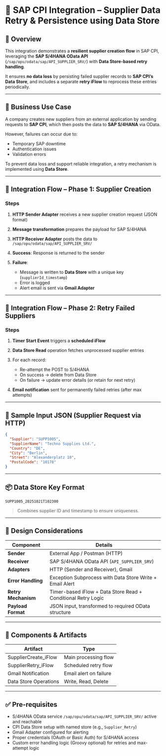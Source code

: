 # 📘 SAP CPI Integration – Supplier Data Retry & Persistence using Data Store

## 📌 Overview

This integration demonstrates a **resilient supplier creation flow** in SAP CPI, leveraging the **SAP S/4HANA OData API** (`/sap/opu/odata/sap/API_SUPPLIER_SRV/`) with **Data Store-based retry handling**.

It ensures **no data loss** by persisting failed supplier records to **SAP CPI’s Data Store**, and includes a separate **retry iFlow** to reprocess these entries periodically.

---

## 🏢 Business Use Case

A company creates new suppliers from an external application by sending requests to **SAP CPI**, which then posts the data to **SAP S/4HANA** via OData.

However, failures can occur due to:

* Temporary SAP downtime
* Authentication issues
* Validation errors

To prevent data loss and support reliable integration, a retry mechanism is implemented using **Data Store**.

---

## 🔁 Integration Flow – Phase 1: Supplier Creation

### Steps

1. **HTTP Sender Adapter** receives a new supplier creation request (JSON format)
2. **Message transformation** prepares the payload for SAP S/4HANA
3. **HTTP Receiver Adapter** posts the data to `/sap/opu/odata/sap/API_SUPPLIER_SRV/`
4. **Success**: Response is returned to the sender
5. **Failure**:

   * Message is written to **Data Store** with a unique key (`supplierId_timestamp`)
   * Error is logged
   * Alert email is sent via **Gmail Adapter**

---

## 🔁 Integration Flow – Phase 2: Retry Failed Suppliers

### Steps

1. **Timer Start Event** triggers a **scheduled iFlow**
2. **Data Store Read** operation fetches unprocessed supplier entries
3. For each record:

   * Re-attempt the POST to S/4HANA
   * On success → delete from Data Store
   * On failure → update error details (or retain for next retry)
4. **Email notification** sent for permanently failed retries (after max attempts)

---

## 🧾 Sample Input JSON (Supplier Request via HTTP)

```json
{
  "Supplier": "SUPP1005",
  "SupplierName": "Techno Supplies Ltd.",
  "Country": "DE",
  "City": "Berlin",
  "Street": "Alexanderplatz 10",
  "PostalCode": "10178"
}
```

---

## 📦 Data Store Key Format

```
SUPP1005_20251021T102300
```

> Combines supplier ID and timestamp to ensure uniqueness.

---

## 🔧 Design Considerations

| Component           | Details                                                       |
| ------------------- | ------------------------------------------------------------- |
| **Sender**          | External App / Postman (HTTP)                                 |
| **Receiver**        | SAP S/4HANA OData API (`API_SUPPLIER_SRV`)                    |
| **Adapters**        | HTTP (Sender and Receiver), Gmail                             |
| **Error Handling**  | Exception Subprocess with Data Store Write + Email Alert      |
| **Retry Mechanism** | Timer-based iFlow + Data Store Read + Conditional Retry Logic |
| **Payload Format**  | JSON input, transformed to required OData structure           |

---

## 🧩 Components & Artifacts

| Artifact              | Type                   |
| --------------------- | ---------------------- |
| SupplierCreate_iFlow  | Main processing flow   |
| SupplierRetry_iFlow   | Scheduled retry flow   |
| Gmail Notification    | Email alert on failure |
| Data Store Operations | Write, Read, Delete    |

---

## ✅ Pre-requisites

* S/4HANA OData service `/sap/opu/odata/sap/API_SUPPLIER_SRV/` active and reachable
* CPI Data Store setup with named store (e.g., `Supplier_Retry`)
* Gmail Adapter configured for alerting
* Proper credentials (OAuth or Basic Auth) for S/4HANA access
* Custom error handling logic (Groovy optional) for retries and max-attempt logic

